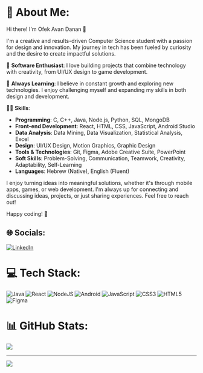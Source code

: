 # 💫 About Me:
Hi there! I'm Ofek Avan Danan 👋

I'm a creative and results-driven Computer Science student with a passion for design and innovation. My journey in tech has been fueled by curiosity and the desire to create impactful solutions.

🚀 **Software Enthusiast**: I love building projects that combine technology with creativity, from UI/UX design to game development.

🌱 **Always Learning**: I believe in constant growth and exploring new technologies. I enjoy challenging myself and expanding my skills in both design and development.

👨‍💻 **Skills**:
- **Programming**: C, C++, Java, Node.js, Python, SQL, MongoDB
- **Front-end Development**: React, HTML, CSS, JavaScript, Android Studio
- **Data Analysis**: Data Mining, Data Visualization, Statistical Analysis, Excel
- **Design**: UI/UX Design, Motion Graphics, Graphic Design
- **Tools & Technologies**: Git, Figma, Adobe Creative Suite, PowerPoint
- **Soft Skills**: Problem-Solving, Communication, Teamwork, Creativity, Adaptability, Self-Learning
- **Languages**: Hebrew (Native), English (Fluent)

I enjoy turning ideas into meaningful solutions, whether it's through mobile apps, games, or web development. I'm always up for connecting and discussing ideas, projects, or just sharing experiences. Feel free to reach out!

Happy coding! 🚀

## 🌐 Socials:
[![LinkedIn](https://img.shields.io/badge/LinkedIn-%230077B5.svg?logo=linkedin&logoColor=white)](https://linkedin.com/in/ofek-avan-danan)

# 💻 Tech Stack:
![Java](https://img.shields.io/badge/java-%23ED8B00.svg?style=for-the-badge&logo=java&logoColor=white) ![React](https://img.shields.io/badge/react-%2320232a.svg?style=for-the-badge&logo=react&logoColor=%2361DAFB) ![NodeJS](https://img.shields.io/badge/node.js-6DA55F?style=for-the-badge&logo=node.js&logoColor=white) ![Android](https://img.shields.io/badge/android-%23008C00.svg?style=for-the-badge&logo=android&logoColor=white) ![JavaScript](https://img.shields.io/badge/javascript-%23323330.svg?style=for-the-badge&logo=javascript&logoColor=%23F7DF1E) ![CSS3](https://img.shields.io/badge/css3-%231572B6.svg?style=for-the-badge&logo=css3&logoColor=white) ![HTML5](https://img.shields.io/badge/html5-%23E34F26.svg?style=for-the-badge&logo=html5&logoColor=white) ![Figma](https://img.shields.io/badge/figma-%23F24E1E.svg?style=for-the-badge&logo=figma&logoColor=white)

# 📊 GitHub Stats:
![](https://github-readme-streak-stats.herokuapp.com/?user=ofekavandanan&theme=dark&hide_border=false)

---
[![](https://visitcount.itsvg.in/api?id=ofekavandanan&icon=0&color=0)](https://visitcount.itsvg.in)
